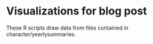 Visualizations for blog post
============================

These R scripts draw data from files contained in character/yearlysummaries.